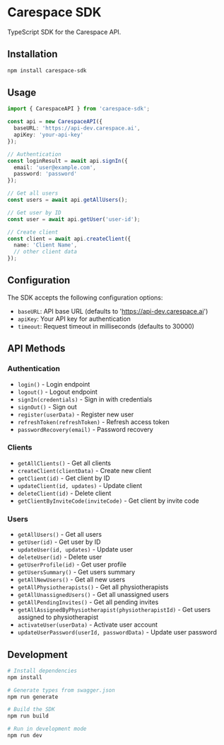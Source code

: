 # Carespace SDK

TypeScript SDK for the Carespace API.

## Installation

```bash
npm install carespace-sdk
```

## Usage

```typescript
import { CarespaceAPI } from 'carespace-sdk';

const api = new CarespaceAPI({
  baseURL: 'https://api-dev.carespace.ai',
  apiKey: 'your-api-key'
});

// Authentication
const loginResult = await api.signIn({
  email: 'user@example.com',
  password: 'password'
});

// Get all users
const users = await api.getAllUsers();

// Get user by ID
const user = await api.getUser('user-id');

// Create client
const client = await api.createClient({
  name: 'Client Name',
  // other client data
});
```

## Configuration

The SDK accepts the following configuration options:

- `baseURL`: API base URL (defaults to 'https://api-dev.carespace.ai')
- `apiKey`: Your API key for authentication
- `timeout`: Request timeout in milliseconds (defaults to 30000)

## API Methods

### Authentication
- `login()` - Login endpoint
- `logout()` - Logout endpoint  
- `signIn(credentials)` - Sign in with credentials
- `signOut()` - Sign out
- `register(userData)` - Register new user
- `refreshToken(refreshToken)` - Refresh access token
- `passwordRecovery(email)` - Password recovery

### Clients
- `getAllClients()` - Get all clients
- `createClient(clientData)` - Create new client
- `getClient(id)` - Get client by ID
- `updateClient(id, updates)` - Update client
- `deleteClient(id)` - Delete client
- `getClientByInviteCode(inviteCode)` - Get client by invite code

### Users
- `getAllUsers()` - Get all users
- `getUser(id)` - Get user by ID
- `updateUser(id, updates)` - Update user
- `deleteUser(id)` - Delete user
- `getUserProfile(id)` - Get user profile
- `getUsersSummary()` - Get users summary
- `getAllNewUsers()` - Get all new users
- `getAllPhysiotherapists()` - Get all physiotherapists
- `getAllUnassignedUsers()` - Get all unassigned users
- `getAllPendingInvites()` - Get all pending invites
- `getAllAssignedByPhysiotherapist(physiotherapistId)` - Get users assigned to physiotherapist
- `activateUser(userData)` - Activate user account
- `updateUserPassword(userId, passwordData)` - Update user password

## Development

```bash
# Install dependencies
npm install

# Generate types from swagger.json
npm run generate

# Build the SDK
npm run build

# Run in development mode
npm run dev
```